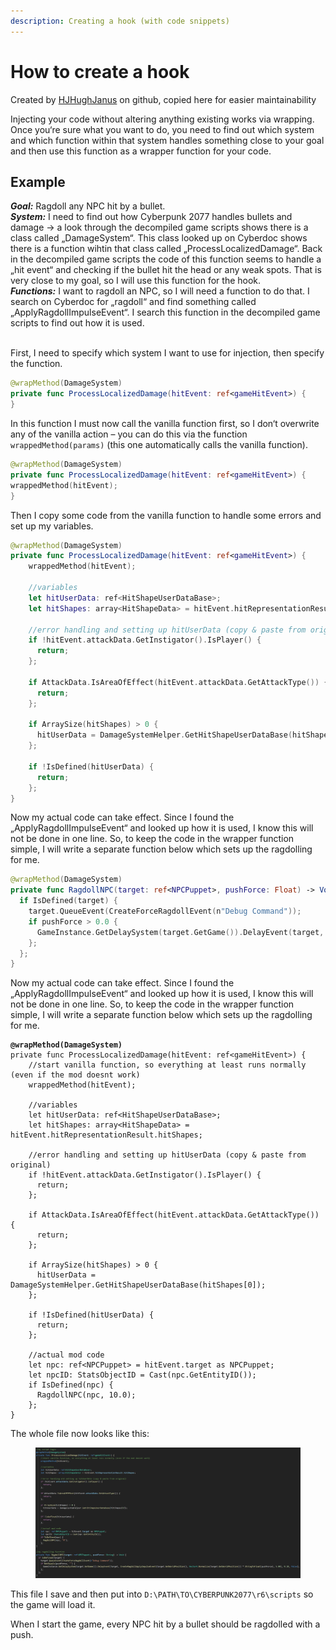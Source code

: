 ```yaml
---
description: Creating a hook (with code snippets)
---
```


# How to create a hook

Created by [HJHughJanus](https://github.com/HJHughJanus) on github, copied here for easier maintainability

Injecting your code without altering anything existing works via wrapping.\
Once you‘re sure what you want to do, you need to find out which system and which function within that system handles something close to your goal and then use this function as a wrapper function for your code.

## **Example**

_**Goal:**_ Ragdoll any NPC hit by a bullet.\
_**System:**_ I need to find out how Cyberpunk 2077 handles bullets and damage → a look through the decompiled game scripts shows there is a class called „DamageSystem“. This class looked up on Cyberdoc shows there is a function wihtin that class called „ProcessLocalizedDamage“. Back in the decompiled game scripts the code of this function seems to handle a „hit event“ and checking if the bullet hit the head or any weak spots. That is very close to my goal, so I will use this function for the hook.\
_**Functions:**_ I want to ragdoll an NPC, so I will need a function to do that. I search on Cyberdoc for „ragdoll“ and find something called „ApplyRagdollImpulseEvent“. I search this function in the decompiled game scripts to find out how it is used.

\
First, I need to specify which system I want to use for injection, then specify the function.

```swift
@wrapMethod(DamageSystem)
private func ProcessLocalizedDamage(hitEvent: ref<gameHitEvent>) {
}
```

In this function I must now call the vanilla function first, so I don‘t overwrite any of the vanilla action – you can do this via the function `wrappedMethod(params)` (this one automatically calls the vanilla function).

```swift
@wrapMethod(DamageSystem)
private func ProcessLocalizedDamage(hitEvent: ref<gameHitEvent>) {
wrappedMethod(hitEvent);
}
```

Then I copy some code from the vanilla function to handle some errors and set up my variables.

```swift
@wrapMethod(DamageSystem)
private func ProcessLocalizedDamage(hitEvent: ref<gameHitEvent>) {
    wrappedMethod(hitEvent);
    
    //variables
    let hitUserData: ref<HitShapeUserDataBase>;
    let hitShapes: array<HitShapeData> = hitEvent.hitRepresentationResult.hitShapes;
    
    //error handling and setting up hitUserData (copy & paste from original)
    if !hitEvent.attackData.GetInstigator().IsPlayer() {
      return;
    };
    
    if AttackData.IsAreaOfEffect(hitEvent.attackData.GetAttackType()) {
      return;
    };
    
    if ArraySize(hitShapes) > 0 {
      hitUserData = DamageSystemHelper.GetHitShapeUserDataBase(hitShapes[0]);
    };
    
    if !IsDefined(hitUserData) {
      return;
    };
}

```

Now my actual code can take effect. Since I found the „ApplyRagdollImpulseEvent“ and looked up how it is used, I know this will not be done in one line. So, to keep the code in the wrapper function simple, I will write a separate function below which sets up the ragdolling for me.

```swift
@wrapMethod(DamageSystem)
private func RagdollNPC(target: ref<NPCPuppet>, pushForce: Float) -> Void {
  if IsDefined(target) {
    target.QueueEvent(CreateForceRagdollEvent(n"Debug Command"));
    if pushForce > 0.0 {
      GameInstance.GetDelaySystem(target.GetGame()).DelayEvent(target, CreateRagdollApplyImpulseEvent(target.GetWorldPosition(), Vector4.Normalize(target.GetWorldPosition()) * pushForce, 5.00), 0.10, false);
    };
  };
}
```

Now my actual code can take effect. Since I found the „ApplyRagdollImpulseEvent“ and looked up how it is used, I know this will not be done in one line. So, to keep the code in the wrapper function simple, I will write a separate function below which sets up the ragdolling for me.

<pre class="language-swift"><code class="lang-swift"><strong>@wrapMethod(DamageSystem)
</strong>private func ProcessLocalizedDamage(hitEvent: ref&#x3C;gameHitEvent>) {
    //start vanilla function, so everything at least runs normally (even if the mod doesnt work)
    wrappedMethod(hitEvent);
    
    //variables
    let hitUserData: ref&#x3C;HitShapeUserDataBase>;
    let hitShapes: array&#x3C;HitShapeData> = hitEvent.hitRepresentationResult.hitShapes;
    
    //error handling and setting up hitUserData (copy &#x26; paste from original)
    if !hitEvent.attackData.GetInstigator().IsPlayer() {
      return;
    };
    
    if AttackData.IsAreaOfEffect(hitEvent.attackData.GetAttackType()) {
      return;
    };
    
    if ArraySize(hitShapes) > 0 {
      hitUserData = DamageSystemHelper.GetHitShapeUserDataBase(hitShapes[0]);
    };
    
    if !IsDefined(hitUserData) {
      return;
    };

    //actual mod code
    let npc: ref&#x3C;NPCPuppet> = hitEvent.target as NPCPuppet;
    let npcID: StatsObjectID = Cast(npc.GetEntityID());
    if IsDefined(npc) {
      RagdollNPC(npc, 10.0);
    };
}
</code></pre>

The whole file now looks like this:

<figure><img src="../../.gitbook/assets/create_a_hook_final_file" alt=""><figcaption></figcaption></figure>

This file I save and then put into `D:\PATH\TO\CYBERPUNK2077\r6\scripts` so the game will load it.&#x20;

When I start the game, every NPC hit by a bullet should be ragdolled with a push.
